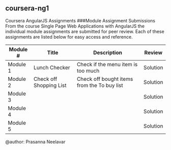 ## coursera-ng1
Coursera AngularJS Assignments
###Module Assignment Submissions
From the course Single Page Web Applications with AngularJS the individual module assignments are submitted for peer review. Each of these assignments are listed below for easy access and reference.

|Module #|Title|Description|Review|
|--------|-----|-----------|------|
|Module 1|Lunch Checker|Check if the menu item is too much|Solution|
|Module 2|Check off Shopping List|Check off bought items from the To buy list|Solution|
|Module 3|||Solution|
|Module 4|||Solution|
|Module 5|||Solution|
@author: Prasanna Neelavar